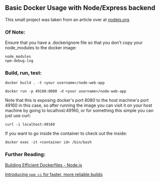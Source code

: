 ## Basic Docker Usage with Node/Express backend

This small project was taken from an article over at [nodejs.org](https://nodejs.org/en/docs/guides/nodejs-docker-webapp).

### Of Note:

Ensure that you have a .dockerignore file so that you don't copy your
node_modules to the docker image:

```
node_modules
npm-debug.log
```

### Build, run, test:
```
docker build . -t <your username>/node-web-app
```
```
docker run -p 49160:8080 -d <your username>/node-web-app
```

Note that this is exposing docker's port 8080 to the host machine's port 49160
in this case, so after running the image you can visit it on your host machine
by going to localhost:49160, or for something this simple you can just use curl:

```
curl -i localhost:49160
```

If you want to go inside the container to check out the inside:

```
docker exec -it <container id> /bin/bash
```

### Further Reading:

[Building Efficient Dockerfiles - Node.js](https://bitjudo.com/blog/2014/03/13/building-efficient-dockerfiles-node-dot-js/)

[Introducing `npm ci` for faster, more reliable builds](https://blog.npmjs.org/post/171556855892/introducing-npm-ci-for-faster-more-reliable)
